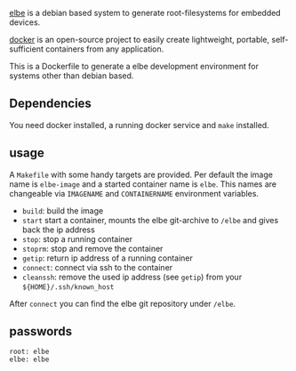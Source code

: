 [elbe][elb] is a debian based system to generate root-filesystems for embedded
devices.

[docker][doc] is an open-source project to easily create lightweight, portable,
self-sufficient containers from any application.

This is a Dockerfile to generate a elbe development environment for systems
other than debian based.

[doc]: https://www.docker.io "Docker Homepage"
[elb]: http://elbe-rfs.org   "ELBE Homepage"

## Dependencies

You need docker installed, a running docker service and `make` installed.


## usage

A `Makefile` with some handy targets are provided. Per default the image name
is `elbe-image` and a started container name is `elbe`. This names are
changeable via `IMAGENAME` and `CONTAINERNAME` environment variables.

* `build`: build the image
* `start` start a container, mounts the elbe git-archive to `/elbe` and gives
  back the ip address
* `stop`: stop a running container
* `stoprm`: stop and remove the container
* `getip`: return ip address of a running container
* `connect`: connect via ssh to the container
* `cleanssh`: remove the used ip address (see `getip`) from your `${HOME}/.ssh/known_host`

After `connect` you can find the elbe git repository under `/elbe`.

## passwords

    root: elbe
    elbe: elbe

